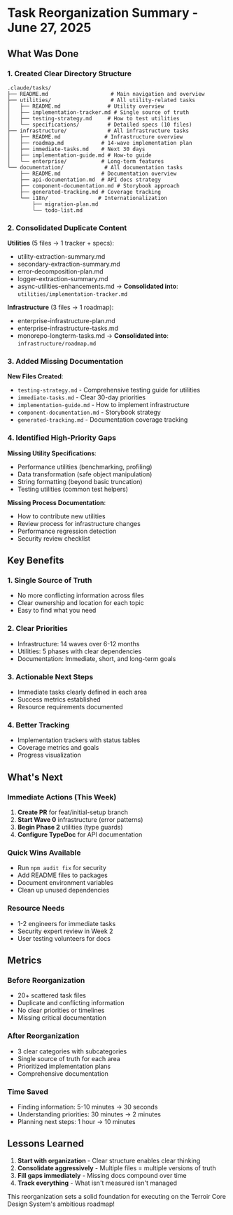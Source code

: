 # Task Reorganization Summary - June 27, 2025

## What Was Done

### 1. Created Clear Directory Structure
```
.claude/tasks/
├── README.md                    # Main navigation and overview
├── utilities/                   # All utility-related tasks
│   ├── README.md               # Utility overview
│   ├── implementation-tracker.md # Single source of truth
│   ├── testing-strategy.md     # How to test utilities
│   └── specifications/         # Detailed specs (10 files)
├── infrastructure/             # All infrastructure tasks
│   ├── README.md              # Infrastructure overview
│   ├── roadmap.md            # 14-wave implementation plan
│   ├── immediate-tasks.md    # Next 30 days
│   ├── implementation-guide.md # How-to guide
│   └── enterprise/           # Long-term features
└── documentation/             # All documentation tasks
    ├── README.md             # Documentation overview
    ├── api-documentation.md  # API docs strategy
    ├── component-documentation.md # Storybook approach
    ├── generated-tracking.md # Coverage tracking
    └── i18n/                # Internationalization
        ├── migration-plan.md
        └── todo-list.md
```

### 2. Consolidated Duplicate Content

**Utilities** (5 files → 1 tracker + specs):
- utility-extraction-summary.md
- secondary-extraction-summary.md  
- error-decomposition-plan.md
- logger-extraction-summary.md
- async-utilities-enhancements.md
→ **Consolidated into**: `utilities/implementation-tracker.md`

**Infrastructure** (3 files → 1 roadmap):
- enterprise-infrastructure-plan.md
- enterprise-infrastructure-tasks.md
- monorepo-longterm-tasks.md
→ **Consolidated into**: `infrastructure/roadmap.md`

### 3. Added Missing Documentation

**New Files Created**:
- `testing-strategy.md` - Comprehensive testing guide for utilities
- `immediate-tasks.md` - Clear 30-day priorities
- `implementation-guide.md` - How to implement infrastructure
- `component-documentation.md` - Storybook strategy
- `generated-tracking.md` - Documentation coverage tracking

### 4. Identified High-Priority Gaps

**Missing Utility Specifications**:
- Performance utilities (benchmarking, profiling)
- Data transformation (safe object manipulation)
- String formatting (beyond basic truncation)
- Testing utilities (common test helpers)

**Missing Process Documentation**:
- How to contribute new utilities
- Review process for infrastructure changes
- Performance regression detection
- Security review checklist

## Key Benefits

### 1. **Single Source of Truth**
- No more conflicting information across files
- Clear ownership and location for each topic
- Easy to find what you need

### 2. **Clear Priorities**
- Infrastructure: 14 waves over 6-12 months
- Utilities: 5 phases with clear dependencies
- Documentation: Immediate, short, and long-term goals

### 3. **Actionable Next Steps**
- Immediate tasks clearly defined in each area
- Success metrics established
- Resource requirements documented

### 4. **Better Tracking**
- Implementation trackers with status tables
- Coverage metrics and goals
- Progress visualization

## What's Next

### Immediate Actions (This Week)
1. **Create PR** for feat/initial-setup branch
2. **Start Wave 0** infrastructure (error patterns)
3. **Begin Phase 2** utilities (type guards)
4. **Configure TypeDoc** for API documentation

### Quick Wins Available
- Run `npm audit fix` for security
- Add README files to packages
- Document environment variables
- Clean up unused dependencies

### Resource Needs
- 1-2 engineers for immediate tasks
- Security expert review in Week 2
- User testing volunteers for docs

## Metrics

### Before Reorganization
- 20+ scattered task files
- Duplicate and conflicting information
- No clear priorities or timelines
- Missing critical documentation

### After Reorganization
- 3 clear categories with subcategories
- Single source of truth for each area
- Prioritized implementation plans
- Comprehensive documentation

### Time Saved
- Finding information: 5-10 minutes → 30 seconds
- Understanding priorities: 30 minutes → 2 minutes
- Planning next steps: 1 hour → 10 minutes

## Lessons Learned

1. **Start with organization** - Clear structure enables clear thinking
2. **Consolidate aggressively** - Multiple files = multiple versions of truth
3. **Fill gaps immediately** - Missing docs compound over time
4. **Track everything** - What isn't measured isn't managed

This reorganization sets a solid foundation for executing on the Terroir Core Design System's ambitious roadmap!
